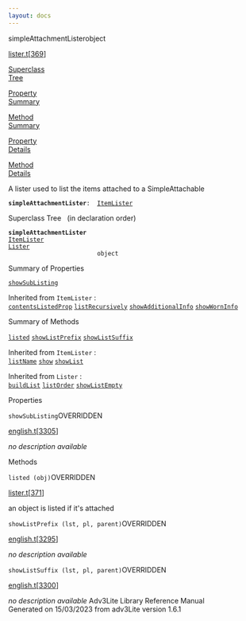 ```yaml
---
layout: docs
---
```

<span class="title">simpleAttachmentLister</span><span class="type">object</span>

[lister.t](../file/lister.t.html)\[[369](../source/lister.t.html#369)\]

[Superclass  
Tree](#_SuperClassTree_)

[Property  
Summary](#_PropSummary_)

[Method  
Summary](#_MethodSummary_)

[Property  
Details](#_Properties_)

[Method  
Details](#_Methods_)



A lister used to list the items attached to a SimpleAttachable

**`simpleAttachmentLister`**` :   `[`ItemLister`](../object/ItemLister.html)



<span id="_SuperClassTree_"></span>



<span class="hdln">Superclass Tree</span>   (in declaration order)



**`simpleAttachmentLister`**  
[`ItemLister`](../object/ItemLister.html)  
[`Lister`](../object/Lister.html)  
`                         object`  
<span id="_PropSummary_"></span>



<span class="hdln">Summary of Properties</span>  



[`showSubListing`](#showSubListing)

Inherited from `ItemLister` :  
[`contentsListedProp`](../object/ItemLister.html#contentsListedProp) [`listRecursively`](../object/ItemLister.html#listRecursively) [`showAdditionalInfo`](../object/ItemLister.html#showAdditionalInfo) [`showWornInfo`](../object/ItemLister.html#showWornInfo)



<span id="_MethodSummary_"></span>



<span class="hdln">Summary of Methods</span>  



[`listed`](#listed) [`showListPrefix`](#showListPrefix) [`showListSuffix`](#showListSuffix)

Inherited from `ItemLister` :  
[`listName`](../object/ItemLister.html#listName) [`show`](../object/ItemLister.html#show) [`showList`](../object/ItemLister.html#showList)

Inherited from `Lister` :  
[`buildList`](../object/Lister.html#buildList) [`listOrder`](../object/Lister.html#listOrder) [`showListEmpty`](../object/Lister.html#showListEmpty)

<span id="_Properties_"></span>



<span class="hdln">Properties</span>  



<span id="showSubListing"></span>

`showSubListing`<span class="rem">OVERRIDDEN</span>

[english.t](../file/english.t.html)\[[3305](../source/english.t.html#3305)\]



*no description available*



<span id="_Methods_"></span>



<span class="hdln">Methods</span>  



<span id="listed"></span>

`listed (obj)`<span class="rem">OVERRIDDEN</span>

[lister.t](../file/lister.t.html)\[[371](../source/lister.t.html#371)\]



an object is listed if it's attached



<span id="showListPrefix"></span>

`showListPrefix (lst, pl, parent)`<span class="rem">OVERRIDDEN</span>

[english.t](../file/english.t.html)\[[3295](../source/english.t.html#3295)\]



*no description available*



<span id="showListSuffix"></span>

`showListSuffix (lst, pl, parent)`<span class="rem">OVERRIDDEN</span>

[english.t](../file/english.t.html)\[[3300](../source/english.t.html#3300)\]



*no description available*
Adv3Lite Library Reference Manual  
Generated on 15/03/2023 from adv3Lite version 1.6.1


